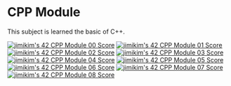 # CPP Module

This subject is learned the basic of C++.

[![jimikim's 42 CPP Module 00 Score](https://badge42.vercel.app/api/v2/cl3b4h31x003009l68s3xlbvw/project/2311903)](https://github.com/JaeSeoKim/badge42)
[![jimikim's 42 CPP Module 01 Score](https://badge42.vercel.app/api/v2/cl3b4h31x003009l68s3xlbvw/project/2315751)](https://github.com/JaeSeoKim/badge42)
[![jimikim's 42 CPP Module 02 Score](https://badge42.vercel.app/api/v2/cl3b4h31x003009l68s3xlbvw/project/2319443)](https://github.com/JaeSeoKim/badge42)
[![jimikim's 42 CPP Module 03 Score](https://badge42.vercel.app/api/v2/cl3b4h31x003009l68s3xlbvw/project/2323931)](https://github.com/JaeSeoKim/badge42)
[![jimikim's 42 CPP Module 04 Score](https://badge42.vercel.app/api/v2/cl3b4h31x003009l68s3xlbvw/project/2331686)](https://github.com/JaeSeoKim/badge42)
[![jimikim's 42 CPP Module 05 Score](https://badge42.vercel.app/api/v2/cl3b4h31x003009l68s3xlbvw/project/2372996)](https://github.com/JaeSeoKim/badge42)
[![jimikim's 42 CPP Module 06 Score](https://badge42.vercel.app/api/v2/cl3b4h31x003009l68s3xlbvw/project/2378520)](https://github.com/JaeSeoKim/badge42)
[![jimikim's 42 CPP Module 07 Score](https://badge42.vercel.app/api/v2/cl3b4h31x003009l68s3xlbvw/project/2378836)](https://github.com/JaeSeoKim/badge42)
[![jimikim's 42 CPP Module 08 Score](https://badge42.vercel.app/api/v2/cl3b4h31x003009l68s3xlbvw/project/2378937)](https://github.com/JaeSeoKim/badge42)
